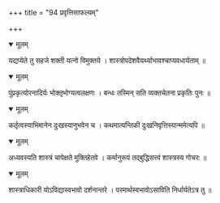 +++
title = "94 प्रवृत्तिसाफल्यम्"

+++


<details open><summary>मूलम्</summary>

यद्यप्येते तु सहजे शक्ती यत्नो विमुक्तये । शास्त्रोपदेशवैयर्थ्याभावश्चाप्यवधार्यताम् ॥
</details>



<details open><summary>मूलम्</summary>

पुंप्रकृत्योरनादिर्यः भोक्तृभोग्यत्वलक्षणः । बन्धः तस्मिन् सति व्यक्तचेतना प्रकृतिः पुनः ॥
</details>



<details open><summary>मूलम्</summary>

कर्तृत्वस्याभिमानेन दुःखस्यानुभवेन च । कथमात्यन्तिकी दुःखनिवृत्तिस्यान्ममेत्यपि ॥
</details>



<details open><summary>मूलम्</summary>

अध्यवस्यति शास्त्रं चापेक्षते मुक्तिहेतवे । कर्मानुरूपं तद्बुद्धिसत्त्वं शास्त्रस्य गोचरः ॥
</details>



<details open><summary>मूलम्</summary>

शास्त्राधिकारी योऽविद्यास्वभावो दर्शनान्तरे । परमार्थस्वभावोऽसाविति निर्धार्यतेऽत्र तु ॥
</details>


